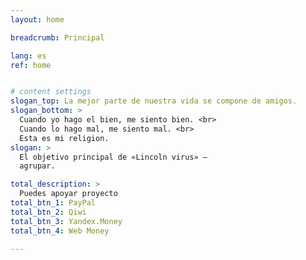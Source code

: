 ```yaml
---
layout: home

breadcrumb: Principal

lang: es
ref: home


# content settings
slogan_top: La mejor parte de nuestra vida se compone de amigos.
slogan_bottom: >
  Cuando yo hago el bien, me siento bien. <br>
  Cuando lo hago mal, me siento mal. <br>
  Esta es mi religion.
slogan: >
  El objetivo principal de «Lincoln virus» —
  agrupar.

total_description: >
  Puedes apoyar proyecto
total_btn_1: PayPal
total_btn_2: Qiwi
total_btn_3: Yandex.Money
total_btn_4: Web Money

---
```



